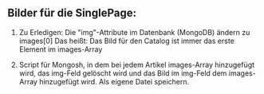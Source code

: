 
## Bilder für die SinglePage:

1. Zu Erledigen: 
   Die "img"-Attribute im Datenbank (MongoDB) ändern zu images[0]
   Das heißt: Das Bild für den Catalog ist immer das erste Element im images-Array

2. Script für Mongosh, in dem bei jedem Artikel images-Array hinzugefügt wird, das img-Feld gelöscht wird und das Bild im img-Feld dem images-Array hinzugefügt wird. Als eigene Datei speichern. 